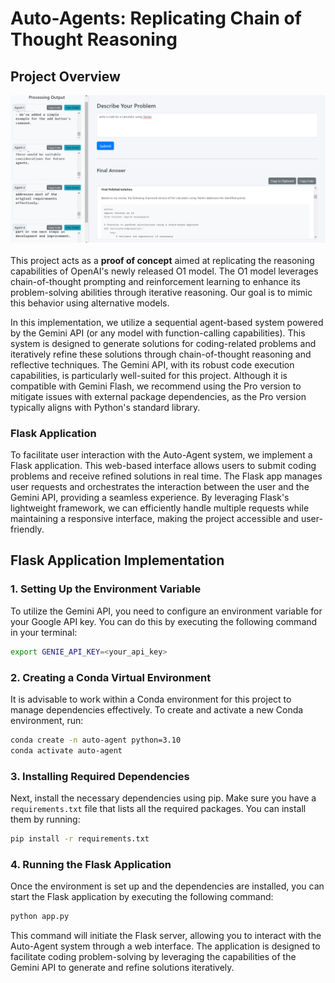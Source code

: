 # Auto-Agents: Replicating Chain of Thought Reasoning

## Project Overview
![Description of the image](static/Auto-Agent.png)
<br /><br />
This project acts as a **proof of concept** aimed at replicating the reasoning capabilities of OpenAI's newly released O1 model. The O1 model leverages chain-of-thought prompting and reinforcement learning to enhance its problem-solving abilities through iterative reasoning. Our goal is to mimic this behavior using alternative models.

In this implementation, we utilize a sequential agent-based system powered by the Gemini API (or any model with function-calling capabilities). This system is designed to generate solutions for coding-related problems and iteratively refine these solutions through chain-of-thought reasoning and reflective techniques. The Gemini API, with its robust code execution capabilities, is particularly well-suited for this project. Although it is compatible with Gemini Flash, we recommend using the Pro version to mitigate issues with external package dependencies, as the Pro version typically aligns with Python's standard library.

### Flask Application

To facilitate user interaction with the Auto-Agent system, we implement a Flask application. This web-based interface allows users to submit coding problems and receive refined solutions in real time. The Flask app manages user requests and orchestrates the interaction between the user and the Gemini API, providing a seamless experience. By leveraging Flask's lightweight framework, we can efficiently handle multiple requests while maintaining a responsive interface, making the project accessible and user-friendly.
## Flask Application Implementation

### 1. Setting Up the Environment Variable

To utilize the Gemini API, you need to configure an environment variable for your Google API key. You can do this by executing the following command in your terminal:

```bash
export GENIE_API_KEY=<your_api_key>
```

### 2. Creating a Conda Virtual Environment

It is advisable to work within a Conda environment for this project to manage dependencies effectively. To create and activate a new Conda environment, run:

```bash
conda create -n auto-agent python=3.10
conda activate auto-agent
```

### 3. Installing Required Dependencies

Next, install the necessary dependencies using pip. Make sure you have a `requirements.txt` file that lists all the required packages. You can install them by running:

```bash
pip install -r requirements.txt
```

### 4. Running the Flask Application

Once the environment is set up and the dependencies are installed, you can start the Flask application by executing the following command:

```bash
python app.py
```

This command will initiate the Flask server, allowing you to interact with the Auto-Agent system through a web interface. The application is designed to facilitate coding problem-solving by leveraging the capabilities of the Gemini API to generate and refine solutions iteratively.
